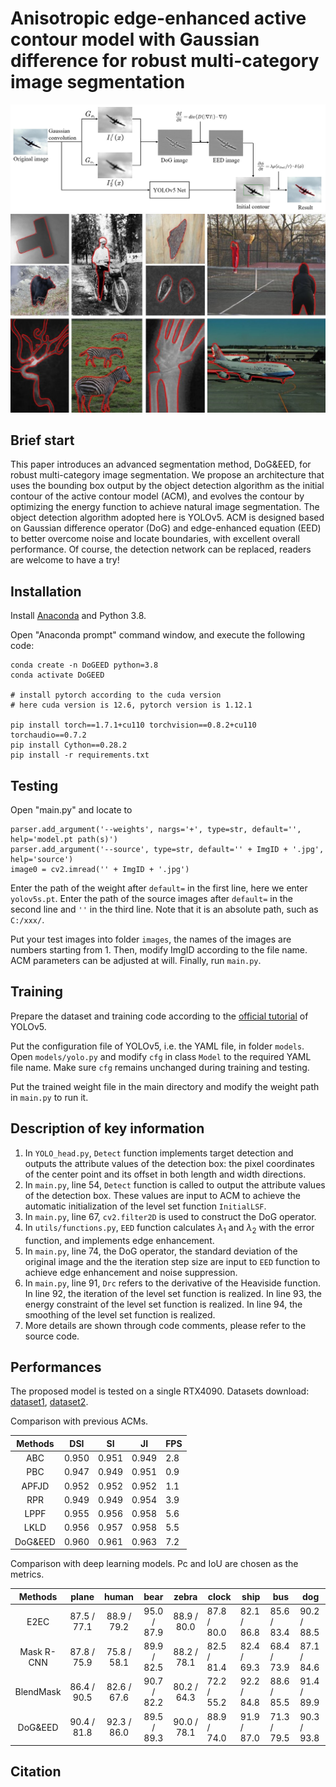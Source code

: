 # Anisotropic edge-enhanced active contour model with Gaussian difference for robust multi-category image segmentation

![flow chart](flowchart.jpg)
![results](results.jpg)

## Brief start

This paper introduces an advanced segmentation method, DoG&EED, for robust multi-category image segmentation. 
We propose an architecture that uses the bounding box output by the object detection algorithm as the initial contour of the active contour model (ACM), and evolves the contour by optimizing the energy function to achieve natural image segmentation.
The object detection algorithm adopted here is YOLOv5. ACM is designed based on Gaussian difference operator (DoG) and edge-enhanced equation (EED) to better overcome noise and locate boundaries, with excellent overall performance.
Of course, the detection network can be replaced, readers are welcome to have a try!

## Installation

Install [Anaconda](https://www.anaconda.com/download/success) and Python 3.8.

Open "Anaconda prompt" command window, and execute the following code:
```
conda create -n DoGEED python=3.8
conda activate DoGEED

# install pytorch according to the cuda version
# here cuda version is 12.6, pytorch version is 1.12.1

pip install torch==1.7.1+cu110 torchvision==0.8.2+cu110 torchaudio==0.7.2
pip install Cython==0.28.2
pip install -r requirements.txt
```

## Testing

Open "main.py" and locate to
```
parser.add_argument('--weights', nargs='+', type=str, default='', help='model.pt path(s)')
parser.add_argument('--source', type=str, default='' + ImgID + '.jpg', help='source')
image0 = cv2.imread('' + ImgID + '.jpg')
```
Enter the path of the weight after `default=` in the first line, here we enter `yolov5s.pt`.
Enter the path of the source images after `default=` in the second line and `''` in the third line. 
Note that it is an absolute path, such as `C:/xxx/`.

Put your test images into folder `images`, the names of the images are numbers starting from 1. Then, modify ImgID according to the file name.
ACM parameters can be adjusted at will. Finally, run `main.py`.

## Training
Prepare the dataset and training code according to the [official tutorial](https://github.com/ultralytics/yolov5) of YOLOv5. 

Put the configuration file of YOLOv5, i.e. the YAML file, in folder `models`. Open `models/yolo.py` and modify `cfg` in class `Model` to the required YAML file name. Make sure `cfg` remains unchanged during training and testing.

Put the trained weight file in the main directory and modify the weight path in `main.py` to run it. 

## Description of key information
1. In `YOLO_head.py`, `Detect` function implements target detection and outputs the attribute values ​​of the detection box: the pixel coordinates of the center point and its offset in both length and width directions.
2. In `main.py`, line 54, `Detect` function is called to output the attribute values of the detection box. These values are input ​​to ACM to achieve the automatic initialization of the level set function `InitialLSF`.
3. In `main.py`, line 67, `cv2.filter2D` is used to construct the DoG operator.
4. In `utils/functions.py`, `EED` function calculates $\lambda_1$ and $\lambda_2$ with the error function, and implements edge enhancement.
5. In `main.py`, line 74, the DoG operator, the standard deviation of the original image and the the iteration step size are input to `EED` function to achieve edge enhancement and noise suppression.
6. In `main.py`, line 91, `Drc` refers to the derivative of the Heaviside function. In line 92, the iteration of the level set function is realized. In line 93, the energy constraint of the level set function is realized. In line 94, the smoothing of the level set function is realized.
7. More details are shown through code comments, please refer to the source code.

## Performances

The proposed model is tested on a single RTX4090. Datasets download: [dataset1](https://www2.eecs.berkeley.edu/Research/Projects/CS/vision/bsds/), [dataset2](https://cocodataset.org/#download).

Comparison with previous ACMs.

| Methods |  DSI  |  SI   |  JI   | FPS |
|:-------:|:-----:|:-----:|:-----:|-----|
|   ABC   | 0.950 | 0.951 | 0.949 | 2.8 |
|   PBC   | 0.947 | 0.949 | 0.951 | 0.9 |
|  APFJD  | 0.952 | 0.952 | 0.952 | 1.1 |
|   RPR   | 0.949 | 0.949 | 0.954 | 3.9 |
|  LPPF   | 0.955 | 0.956 | 0.958 | 5.6 |
|  LKLD   | 0.956 | 0.957 | 0.958 | 5.5 |
| DoG&EED | 0.960 | 0.961 | 0.963 | 7.2 |

Comparison with deep learning models. Pc and IoU are chosen as the metrics.

|  Methods   |    plane    |    human    |    bear     |    zebra    | clock       | ship        | bus         | dog         |
|:----------:|:-----------:|:-----------:|:-----------:|:-----------:|-------------|-------------|-------------|-------------|
|    E2EC    | 87.5 / 77.1 | 88.9 / 79.2 | 95.0 / 87.9 | 88.9 / 80.0 | 87.8 / 80.0 | 82.1 / 86.8 | 85.6 / 83.4 | 90.2 / 88.5 |
| Mask R-CNN | 87.8 / 75.9 | 75.8 / 58.1 | 89.9 / 82.5 | 88.2 / 78.1 | 82.5 / 81.4 | 82.4 / 69.3 | 68.4 / 73.9 | 87.1 / 84.6 |
| BlendMask  | 86.4 / 90.5 | 82.6 / 67.6 | 90.7 / 82.2 | 80.2 / 64.3 | 72.2 / 55.2 | 92.2 / 84.8 | 88.6 / 85.5 | 91.4 / 89.9 |
|  DoG&EED   | 90.4 / 81.8 | 92.3 / 86.0 | 89.5 / 89.3 | 90.0 / 78.1 | 88.9 / 74.0 | 91.9 / 87.0 | 71.3 / 79.5 | 90.3 / 93.8 |


## Citation


